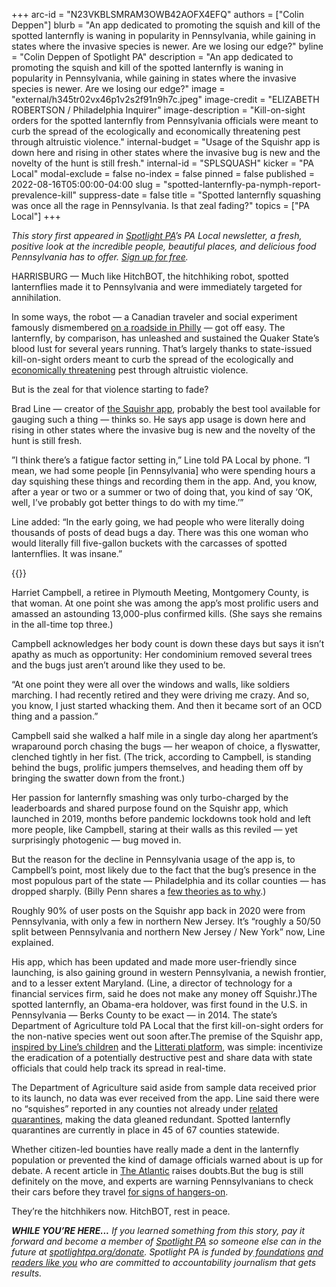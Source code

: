 +++
arc-id = "N23VKBLSMRAM3OWB42AOFX4EFQ"
authors = ["Colin Deppen"]
blurb = "An app dedicated to promoting the squish and kill of the spotted lanternfly is waning in popularity in Pennsylvania, while gaining in states where the invasive species is newer. Are we losing our edge?"
byline = "Colin Deppen of Spotlight PA"
description = "An app dedicated to promoting the squish and kill of the spotted lanternfly is waning in popularity in Pennsylvania, while gaining in states where the invasive species is newer. Are we losing our edge?"
image = "external/h345tr02vx46p1v2s2f91n9h7c.jpeg"
image-credit = "ELIZABETH ROBERTSON / Philadelphia Inquirer"
image-description = "Kill-on-sight orders for the spotted lanternfly from Pennsylvania officials were meant to curb the spread of the ecologically and economically threatening pest through altruistic violence."
internal-budget = "Usage of the Squishr app is down here and rising in other states where the invasive bug is new and the novelty of the hunt is still fresh."
internal-id = "SPLSQUASH"
kicker = "PA Local"
modal-exclude = false
no-index = false
pinned = false
published = 2022-08-16T05:00:00-04:00
slug = "spotted-lanternfly-pa-nymph-report-prevalence-kill"
suppress-date = false
title = "Spotted lanternfly squashing was once all the rage in Pennsylvania. Is that zeal fading?"
topics = ["PA Local"]
+++

<i>This story first appeared in </i><a href="https://www.spotlightpa.org/"><i>Spotlight PA</i></a><i>’s PA Local newsletter, a fresh, positive look at the incredible people, beautiful places, and delicious food Pennsylvania has to offer. </i><a href="https://www.spotlightpa.org/newsletters"><i>Sign up for free</i></a><i>.</i>

HARRISBURG — Much like HitchBOT, the hitchhiking robot, spotted lanternflies made it to Pennsylvania and were immediately targeted for annihilation.

In some ways, the robot — a Canadian traveler and social experiment famously dismembered <a href="https://gizmodo.com/hitchhiking-robot-lasts-just-two-weeks-in-us-because-hu-1721544551">on a roadside in Philly</a> — got off easy. The lanternfly, by comparison, has unleashed and sustained the Quaker State’s blood lust for several years running. That’s largely thanks to state-issued kill-on-sight orders meant to curb the spread of the ecologically and <a href="https://www.psu.edu/news/research/story/scientists-examine-potential-economic-impact-spotted-lanternfly-pa/">economically threatening</a> pest through altruistic violence.

But is the zeal for that violence starting to fade?

<script src="https://www.spotlightpa.org/embed.js" async></script><div data-spl-embed-version="1" data-spl-src="https://www.spotlightpa.org/embeds/newsletter/"></div>

Brad Line — creator of <a href="https://www.facebook.com/Squishr/">the Squishr app</a>, probably the best tool available for gauging such a thing — thinks so. He says app usage is down here and rising in other states where the invasive bug is new and the novelty of the hunt is still fresh.

”I think there’s a fatigue factor setting in,” Line told PA Local by phone. “I mean, we had some people [in Pennsylvania] who were spending hours a day squishing these things and recording them in the app. And, you know, after a year or two or a summer or two of doing that, you kind of say ‘OK, well, I’ve probably got better things to do with my time.’”

Line added: “In the early going, we had people who were literally doing thousands of posts of dead bugs a day. There was this one woman who would literally fill five-gallon buckets with the carcasses of spotted lanternflies. It was insane.”

{{<picture src="external/daz4v06fejdxs2wfts42q3mevg.jpeg" description="Harriet Campbell&#39;s bucket of dead spotted lanternflies on her balcony in Plymouth Meeting, Pa.  Photo Courtesy of Harriet Campbell" caption="Harriet Campbell&#39;s bucket of dead spotted lanternflies on her balcony in Plymouth Meeting, Pa.  Photo Courtesy of Harriet Campbell" credit="Harriet Campbell">}} 

Harriet Campbell, a retiree in Plymouth Meeting, Montgomery County, is that woman. At one point she was among the app’s most prolific users and amassed an astounding 13,000-plus confirmed kills. (She says she remains in the all-time top three.)

Campbell acknowledges her body count is down these days but says it isn’t apathy as much as opportunity: Her condominium removed several trees and the bugs just aren’t around like they used to be.

“At one point they were all over the windows and walls, like soldiers marching. I had recently retired and they were driving me crazy. And so, you know, I just started whacking them. And then it became sort of an OCD thing and a passion.”

Campbell said she walked a half mile in a single day along her apartment’s wraparound porch chasing the bugs — her weapon of choice, a flyswatter, clenched tightly in her fist. (The trick, according to Campbell, is standing behind the bugs, prolific jumpers themselves, and heading them off by bringing the swatter down from the front.)

Her passion for lanternfly smashing was only turbo-charged by the leaderboards and shared purpose found on the Squishr app, which launched in 2019, months before pandemic lockdowns took hold and left more people, like Campbell, staring at their walls as this reviled — yet surprisingly photogenic — bug moved in.

But the reason for the decline in Pennsylvania usage of the app is, to Campbell’s point, most likely due to the fact that the bug’s presence in the most populous part of the state — Philadelphia and its collar counties — has dropped sharply. (Billy Penn shares a <a href="https://billypenn.com/2021/08/23/philadelphia-spotted-lanternflies-disappearing-moving-north-invasive/#:~:text=There%20are%20fewer%20spotted%20lanternflies,as%20before%2C%20according%20to%20Pa.">few theories as to why</a>.)

Roughly 90% of user posts on the Squishr app back in 2020 were from Pennsylvania, with only a few in northern New Jersey. It’s “roughly a 50/50 split between Pennsylvania and northern New Jersey / New York” now, Line explained.

His app, which has been updated and made more user-friendly since launching, is also gaining ground in western Pennsylvania, a newish frontier, and to a lesser extent Maryland. (Line, a director of technology for a financial services firm, said he does not make any money off Squishr.)The spotted lanternfly, an Obama-era holdover, was first found in the U.S. in Pennsylvania — Berks County to be exact — in 2014. The state’s Department of Agriculture told PA Local that the first kill-on-sight orders for the non-native species went out soon after.The premise of the Squishr app, <a href="https://web.archive.org/20220819201340/https://www.audacy.com/kywnewsradio/articles/news/squishing-spotted-lanternflies-theres-app">inspired by Line’s children</a> and the <a href="https://www.litterati.org/">Litterati platform</a>, was simple: incentivize the eradication of a potentially destructive pest and share data with state officials that could help track its spread in real-time.

The Department of Agriculture said aside from sample data received prior to its launch, no data was ever received from the app. Line said there were no “squishes” reported in any counties not already under <a href="https://web.archive.org/20220327065338/https://www.media.pa.gov/pages/agriculture_details.aspx?newsid=1196">related quarantines</a>, making the data gleaned redundant. Spotted lanternfly quarantines are currently in place in 45 of 67 counties statewide.

Whether citizen-led bounties have really made a dent in the lanternfly population or prevented the kind of damage officials warned about is up for debate. A recent article in <a href="https://www.theatlantic.com/science/archive/2022/04/killing-lanternfly-effect-invasive-species/629489/">The Atlantic</a> raises doubts.But the bug is still definitely on the move, and experts are warning Pennsylvanians to check their cars before they travel <a href="https://www.pghcitypaper.com/pittsburgh/agriculture-experts-advise-you-look-before-you-leave-to-contain-the-spotted-lanternfly/Content?oid=22163074">for signs of hangers-on</a>.

They’re the hitchhikers now. HitchBOT, rest in peace.

<i><b>WHILE YOU’RE HERE...</b></i><i> If you learned something from this story, pay it forward and become a member of </i><a href="https://www.spotlightpa.org/"><i>Spotlight PA</i></a><i> so someone else can in the future at </i><a href="https://www.spotlightpa.org/donate"><i>spotlightpa.org/donate</i></a><i>. Spotlight PA is funded by</i><a href="https://www.spotlightpa.org/support"><i> foundations</i></a><i> </i><a href="https://www.spotlightpa.org/support"><i>and readers like you</i></a><i> who are committed to accountability journalism that gets results.</i>
